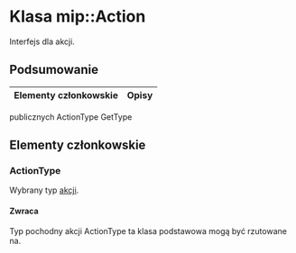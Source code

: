 # <a name="class-mipaction"></a>Klasa mip::Action 
Interfejs dla akcji.
## <a name="summary"></a>Podsumowanie
 Elementy członkowskie                        | Opisy                                
--------------------------------|---------------------------------------------
publicznych ActionType GetType
## <a name="members"></a>Elementy członkowskie
### <a name="actiontype"></a>ActionType
Wybrany typ [akcji](#classmip_1_1_action).
#### <a name="returns"></a>Zwraca
Typ pochodny akcji ActionType ta klasa podstawowa mogą być rzutowane na.